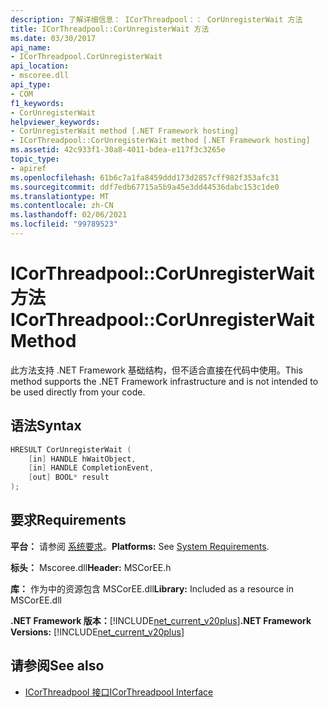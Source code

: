 ```yaml
---
description: 了解详细信息： ICorThreadpool：： CorUnregisterWait 方法
title: ICorThreadpool::CorUnregisterWait 方法
ms.date: 03/30/2017
api_name:
- ICorThreadpool.CorUnregisterWait
api_location:
- mscoree.dll
api_type:
- COM
f1_keywords:
- CorUnregisterWait
helpviewer_keywords:
- CorUnregisterWait method [.NET Framework hosting]
- ICorThreadpool::CorUnregisterWait method [.NET Framework hosting]
ms.assetid: 42c933f1-30a8-4011-bdea-e117f3c3265e
topic_type:
- apiref
ms.openlocfilehash: 61b6c7a1fa8459ddd173d2857cff982f353afc31
ms.sourcegitcommit: ddf7edb67715a5b9a45e3dd44536dabc153c1de0
ms.translationtype: MT
ms.contentlocale: zh-CN
ms.lasthandoff: 02/06/2021
ms.locfileid: "99789523"
---
```

# <a name="icorthreadpoolcorunregisterwait-method"></a><span data-ttu-id="641cd-103">ICorThreadpool::CorUnregisterWait 方法</span><span class="sxs-lookup"><span data-stu-id="641cd-103">ICorThreadpool::CorUnregisterWait Method</span></span>

<span data-ttu-id="641cd-104">此方法支持 .NET Framework 基础结构，但不适合直接在代码中使用。</span><span class="sxs-lookup"><span data-stu-id="641cd-104">This method supports the .NET Framework infrastructure and is not intended to be used directly from your code.</span></span>  
  
## <a name="syntax"></a><span data-ttu-id="641cd-105">语法</span><span class="sxs-lookup"><span data-stu-id="641cd-105">Syntax</span></span>  
  
```cpp  
HRESULT CorUnregisterWait (  
    [in] HANDLE hWaitObject,  
    [in] HANDLE CompletionEvent,  
    [out] BOOL* result  
);  
```  
  
## <a name="requirements"></a><span data-ttu-id="641cd-106">要求</span><span class="sxs-lookup"><span data-stu-id="641cd-106">Requirements</span></span>  

 <span data-ttu-id="641cd-107">**平台：** 请参阅 [系统要求](../../get-started/system-requirements.md)。</span><span class="sxs-lookup"><span data-stu-id="641cd-107">**Platforms:** See [System Requirements](../../get-started/system-requirements.md).</span></span>  
  
 <span data-ttu-id="641cd-108">**标头：** Mscoree.dll</span><span class="sxs-lookup"><span data-stu-id="641cd-108">**Header:** MSCorEE.h</span></span>  
  
 <span data-ttu-id="641cd-109">**库：** 作为中的资源包含 MSCorEE.dll</span><span class="sxs-lookup"><span data-stu-id="641cd-109">**Library:** Included as a resource in MSCorEE.dll</span></span>  
  
 <span data-ttu-id="641cd-110">**.NET Framework 版本：**[!INCLUDE[net_current_v20plus](../../../../includes/net-current-v20plus-md.md)]</span><span class="sxs-lookup"><span data-stu-id="641cd-110">**.NET Framework Versions:** [!INCLUDE[net_current_v20plus](../../../../includes/net-current-v20plus-md.md)]</span></span>  
  
## <a name="see-also"></a><span data-ttu-id="641cd-111">请参阅</span><span class="sxs-lookup"><span data-stu-id="641cd-111">See also</span></span>

- [<span data-ttu-id="641cd-112">ICorThreadpool 接口</span><span class="sxs-lookup"><span data-stu-id="641cd-112">ICorThreadpool Interface</span></span>](icorthreadpool-interface.md)
